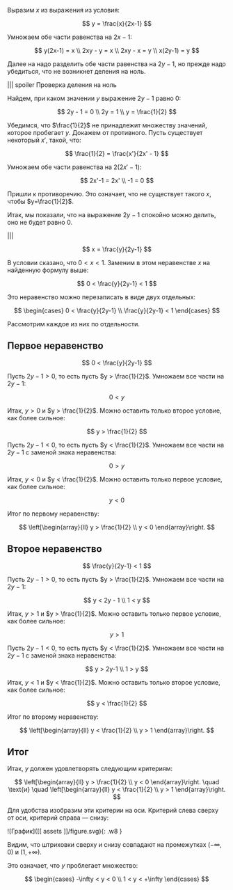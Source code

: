Выразим $x$ из выражения из условия:

$$ y = \frac{x}{2x-1} $$

Умножаем обе части равенства на $2x-1$:

$$ y(2x-1) = x \\ 2xy - y = x \\ 2xy - x = y \\ x(2y-1) = y $$

Далее на надо разделить обе части равенства на $2y-1$, но прежде надо убедиться, что не возникнет деления на ноль.

||| spoiler Проверка деления на ноль

Найдем, при каком значении $y$ выражение $2y-1$ равно $0$:

$$ 2y - 1 = 0 \\ 2y = 1 \\ y = \frac{1}{2} $$

Убедимся, что $\frac{1}{2}$ не принадлежит множеству значений, которое пробегает $y$. Докажем от противного. Пусть существует некоторый $x'$, такой, что:

$$ \frac{1}{2} = \frac{x'}{2x' - 1} $$

Умножаем обе части равенства на $2(2x' - 1)$:

$$ 2x'-1 = 2x' \\ -1 = 0 $$

Пришли к противоречию. Это означает, что не существует такого $x$, чтобы $y=\frac{1}{2}$.

Итак, мы показали, что на выражение $2y-1$ спокойно можно делить, оно не будет равно $0$.

|||

$$ x = \frac{y}{2y-1} $$

В условии сказано, что $0 < x < 1$. Заменим в этом неравенстве $x$ на найденную формулу выше:

$$ 0 < \frac{y}{2y-1} < 1 $$

Это неравенство можно перезаписать в виде двух отдельных:

$$
\begin{cases}
	0 < \frac{y}{2y-1}
    \\
    \frac{y}{2y-1} < 1
\end{cases}
$$

Рассмотрим каждое из них по отдельности.

## Первое неравенство

$$ 0 < \frac{y}{2y-1} $$

Пусть $2y - 1 > 0$, то есть пусть $y > \frac{1}{2}$. Умножаем все части на $2y-1$:

$$ 0 < y $$

Итак, $y > 0$ и $y > \frac{1}{2}$. Можно оставить только второе условие, как более сильное:

$$ y > \frac{1}{2} $$

Пусть $2y-1 < 0$, то есть пусть $y < \frac{1}{2}$. Умножаем все части на $2y-1$ с заменой знака неравенства:

$$ 0 > y $$

Итак, $y < 0$ и $y < \frac{1}{2}$. Можно оставить только первое условие, как более сильное:

$$ y < 0 $$

Итог по первому неравенству:

$$ \left[\begin{array}{ll} y > \frac{1}{2} \\ y < 0 \end{array}\right. $$

## Второе неравенство

$$ \frac{y}{2y-1} < 1 $$

Пусть $2y - 1 > 0$, то есть пусть $y > \frac{1}{2}$. Умножаем все части на $2y-1$:

$$ y < 2y - 1 \\ 1 < y $$

Итак, $y > 1$ и $y > \frac{1}{2}$. Можно оставить только первое условие, как более сильное:

$$ y > 1 $$

Пусть $2y-1 < 0$, то есть пусть $y < \frac{1}{2}$. Умножаем все части на $2y-1$ с заменой знака неравенства:

$$ y > 2y-1 \\ 1 > y $$

Итак, $y < 1$ и $y < \frac{1}{2}$. Можно оставить только второе условие, как более сильное:

$$ y < \frac{1}{2} $$

Итог по второму неравенству:

$$ \left[\begin{array}{ll} y < \frac{1}{2} \\ y > 1 \end{array}\right. $$

## Итог

Итак, $y$ должен удовлетворять следующим критериям:

$$ \left[\begin{array}{ll} y > \frac{1}{2} \\ y < 0 \end{array}\right. \quad \text{и} \quad \left[\begin{array}{ll} y < \frac{1}{2} \\ y > 1 \end{array}\right. $$

Для удобства изобразим эти критерии на оси. Критерий слева сверху от оси, критерий справа — снизу:

![График]([[ assets ]]/figure.svg){: .w8 }

Видим, что штриховки сверху и снизу совпадают на промежутках $(-\infty, 0)$ и $(1, +\infty)$.

Это означает, что $y$ проблегает множество:

$$
\begin{cases}
	-\infty < y < 0
    \\
    1 < y < +\infty
\end{cases}
$$